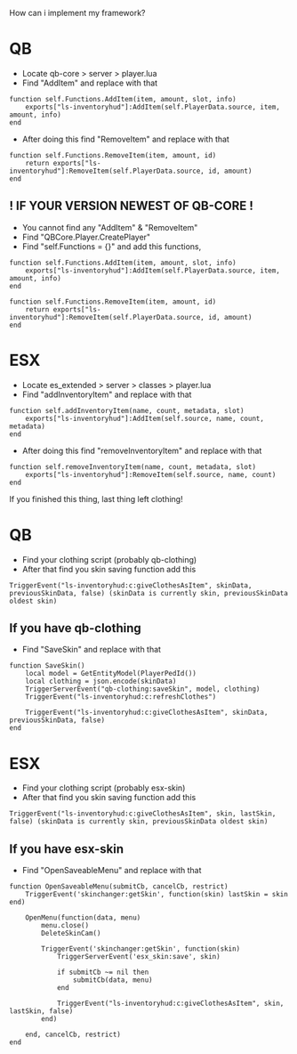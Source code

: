 How can i implement my framework?

# QB

- Locate qb-core > server > player.lua
- Find "AddItem" and replace with that
```
function self.Functions.AddItem(item, amount, slot, info)
	exports["ls-inventoryhud"]:AddItem(self.PlayerData.source, item, amount, info)
end
```

- After doing this find "RemoveItem" and replace with that
```
function self.Functions.RemoveItem(item, amount, id)
	return exports["ls-inventoryhud"]:RemoveItem(self.PlayerData.source, id, amount)
end
```

## ! IF YOUR VERSION NEWEST OF QB-CORE !

- You cannot find any "AddItem" & "RemoveItem"
- Find "QBCore.Player.CreatePlayer"
- Find "self.Functions = {}" and add this functions,
```
function self.Functions.AddItem(item, amount, slot, info)
	exports["ls-inventoryhud"]:AddItem(self.PlayerData.source, item, amount, info)
end

function self.Functions.RemoveItem(item, amount, id)
	return exports["ls-inventoryhud"]:RemoveItem(self.PlayerData.source, id, amount)
end
```

# ESX

- Locate es_extended > server > classes > player.lua
- Find "addInventoryItem" and replace with that
```
function self.addInventoryItem(name, count, metadata, slot)
	exports["ls-inventoryhud"]:AddItem(self.source, name, count, metadata)
end
```
- After doing this find "removeInventoryItem" and replace with that
```
function self.removeInventoryItem(name, count, metadata, slot)
	exports["ls-inventoryhud"]:RemoveItem(self.source, name, count)
end
```

If you finished this thing, last thing left clothing!

# QB

- Find your clothing script (probably qb-clothing)
- After that find you skin saving function add this
```
TriggerEvent("ls-inventoryhud:c:giveClothesAsItem", skinData, previousSkinData, false) (skinData is currently skin, previousSkinData oldest skin)
```

## If you have qb-clothing

- Find "SaveSkin" and replace with that
```
function SaveSkin()
    local model = GetEntityModel(PlayerPedId())
    local clothing = json.encode(skinData)
    TriggerServerEvent("qb-clothing:saveSkin", model, clothing)
    TriggerEvent("ls-inventoryhud:c:refreshClothes")

    TriggerEvent("ls-inventoryhud:c:giveClothesAsItem", skinData, previousSkinData, false)
end
```

# ESX

- Find your clothing script (probably esx-skin)
- After that find you skin saving function add this
```
TriggerEvent("ls-inventoryhud:c:giveClothesAsItem", skin, lastSkin, false) (skinData is currently skin, previousSkinData oldest skin)
```

## If you have esx-skin

- Find "OpenSaveableMenu" and replace with that
```
function OpenSaveableMenu(submitCb, cancelCb, restrict)
    TriggerEvent('skinchanger:getSkin', function(skin) lastSkin = skin end)

    OpenMenu(function(data, menu)
        menu.close()
        DeleteSkinCam()

        TriggerEvent('skinchanger:getSkin', function(skin)
            TriggerServerEvent('esx_skin:save', skin)

            if submitCb ~= nil then
                submitCb(data, menu)
            end
			
			TriggerEvent("ls-inventoryhud:c:giveClothesAsItem", skin, lastSkin, false)
        end)

    end, cancelCb, restrict)
end
```
